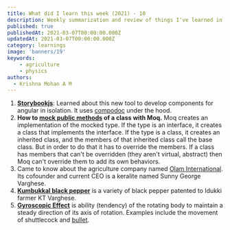 ```yaml
---
title: What did I learn this week (2021) - 10
description: Weekly summarization and review of things I've learned in the first week of March 2021 
published: true
publishedAt: 2021-03-07T00:00:00.000Z
updatedAt: 2021-03-07T00:00:00.000Z
category: learnings
image: 'banners/19'
keywords:     
    - agriculture
    - physics
authors:
  - Krishna Mohan A M
---
```


1. [**Storybookjs**](https://storybook.js.org/): Learned about this new tool to develop components for angular in isolation. It uses [compodoc](https://compodoc.app/) under the hood.
2. **How to [mock public methods](https://stackoverflow.com/a/56905918/1520750) of a class with Moq.** Moq creates an implementation of the mocked type. If the type is an interface, it creates a class that implements the interface. If the type is a class, it creates an inherited class, and the members of that inherited class call the base class. But in order to do that it has to override the members. If a class has members that can't be overridden (they aren't virtual, abstract) then Moq can't override them to add its own behaviors.
3. Came to know about the agriculture company named [Olam International](https://www.olamgroup.com/). Its cofounder and current CEO is a keralite named Sunny George Varghese.
4. [**Kumbukkal black pepper**](https://www.youtube.com/watch?v=aTrl5ZVTXiA) is a variety of black pepper patented to Idukki farmer KT Varghese.
5. [**Gyroscopic Effect**](https://qr.ae/pNLpEx) is ability (tendency) of the rotating body to maintain a steady direction of its axis of rotation. Examples include the movement of shuttlecock and [bullet](https://www.youtube.com/watch?v=tkFzT9dDB20).
